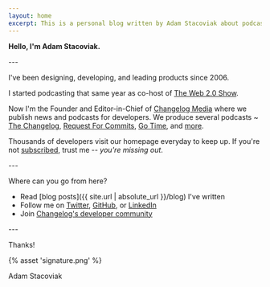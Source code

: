 ```yaml
---
layout: home
excerpt: This is a personal blog written by Adam Stacoviak about podcasting, open source, development, technology, and whatever else he's curious about.
---
```


**Hello, I'm Adam Stacoviak.**

\-\-\-

I've been designing, developing, and leading products since 2006.

I started podcasting that same year as co-host of [The Web 2.0 Show](http://web20show.com/).

Now I'm the Founder and Editor-in-Chief of [Changelog Media](https://changelog.com/) where we publish news and podcasts for developers. We produce several podcasts ~ [The Changelog](https://changelog.com/podcast), [Request For Commits](https://changelog.com/rfc), [Go Time](https://changelog.com/gotime), and [more](https://changelog.com/podcasts).

Thousands of developers visit our homepage everyday to keep up. If you're not [subscribed](https://changelog.com/weekly), trust me -- _you're missing out_.

\-\-\-

Where can you go from here?

- Read [blog posts]({{ site.url | absolute_url }}/blog) I've written
- Follow me on [Twitter](https://twitter.com/adamstac), [GitHub](https://github.com/adamstac), or [LinkedIn](https://www.linkedin.com/in/adamstacoviak/)
- Join [Changelog's developer community](https://changelog.com/community)

\-\-\-

Thanks!

<p class="signature">{% asset 'signature.png' %}</p>

Adam Stacoviak